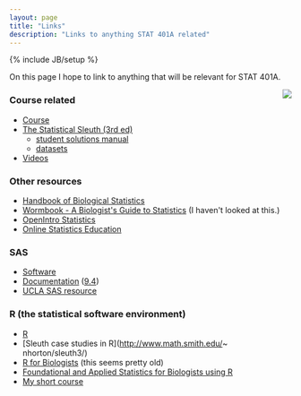 ```yaml
---
layout: page
title: "Links"
description: "Links to anything STAT 401A related"
---
```

{% include JB/setup %}

On this page I hope to link to anything that will be relevant for STAT 401A.

<img src="http://www.science.oregonstate.edu/~schafer/Sleuth/images/pasted%20image%20150x188.jpg" align="right" />

### Course related
- [Course](index.html)
- [The Statistical Sleuth (3rd ed)](http://www.amazon.com/gp/product/1133490670/ref=as_li_tl?ie=UTF8&camp=1789&creative=390957&creativeASIN=1133490670&linkCode=as2&tag=jarnieassprod-20&linkId=I3SZN5NVAJCORUOZ) 
  - [student solutions manual](http://www.amazon.com/gp/product/1133491332/ref=as_li_tl?ie=UTF8&camp=1789&creative=390957&creativeASIN=1133491332&linkCode=as2&tag=jarnieassprod-20&linkId=M3A6G6QEUIACI43S)
  - [datasets](http://www.science.oregonstate.edu/~schafer/Sleuth/files/sleuth3csv.zip)
- [Videos](http://www.youtube.com/jaradniemi)

### Other resources
- [Handbook of Biological Statistics](http://www.biostathandbook.com/)
- [Wormbook - A Biologist's Guide to Statistics](http://www.wormbook.org/chapters/www_statisticalanalysis/statisticalanalysis.html) (I haven't looked at this.)
- [OpenIntro Statistics](http://www.openintro.org/stat/textbook.php)
- [Online Statistics Education](http://onlinestatbook.com/)

### SAS
- [Software](http://www.stat.iastate.edu/resources-2/software-sasjmpr/statistical-software-sas/)
- [Documentation](http://support.sas.com/documentation/) ([9.4](http://support.sas.com/documentation/94/))
- [UCLA SAS resource](http://www.ats.ucla.edu/stat/sas/)

### R (the statistical software environment)
- [R](http://www.r-project.org/)
- [Sleuth case studies in R](http://www.math.smith.edu/~ nhorton/sleuth3/)
- [R for Biologists](http://cran.r-project.org/doc/contrib/Martinez-RforBiologistv1.1.pdf) (this seems pretty old)
- [Foundational and Applied Statistics for Biologists using R](http://www.isu.edu/~ahoken/book/Intro_to_R.pdf)
- [My short course](http://niemiconsulting.com/blog/includes/class/IntroR.zip)

